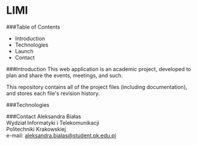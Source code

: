 # LIMI

###Table of Contents
* Introduction
* Technologies 
* Launch
* Contact

###Introduction
This web application is an academic project, developed to plan and share the events, meetings, 
and such.

This repository contains all of the project files (including documentation), and stores each file's revision history.

###Technologies

###Contact
Aleksandra Białas  
Wydział Informatyki i Telekomunikacji  
Politechniki Krakowskiej  
e-mail: aleksandra.bialas@student.pk.edu.pl


